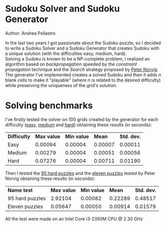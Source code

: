 # Sudoku Solver and Sudoku Generator
Author: Andrea Pollastro

In the last two years I got passionate about the Sudoku puzzle, so I decided to write a Sudoku Solver and a Sudoku Generator that creates Sudoku with a unique solution (with the difficulties easy, medium, hard).<br>
Solving a Sudoku is known to be a NP-complete problem, I realized an algorithm based on <i>backpropagation</i> speeded by the <i>constraint propagation</i> technique and the <i>Search</i> strategy proposed by <a href="https://norvig.com/sudoku.html">Peter Norvig</a>.<br>
The generator I've implemented creates a solved Sudoku and then it adds <i>n</i> blank cells to make it "playable" (where <i>n</i> is related to the desired difficulty) while preserving the uniqueness of the grid's solution.

# Solving benchmarks
I've firstly tested the solver on 100 grids created by the generator for each difficulty (<a href="https://github.com/andrea-pollastro/Sudoku/blob/master/sudokueasy.txt">easy</a>, <a href="https://github.com/andrea-pollastro/Sudoku/blob/master/sudokumedium.txt">medium</a> and <a href="https://github.com/andrea-pollastro/Sudoku/blob/master/sudokuhard.txt">hard</a>) obtaining these results (in seconds):
<table>
  <tr>
    <td><b>Difficulty</b></td>
    <td><b>Max value</b></td>
    <td><b>Min value</b></td>
    <td><b>Mean</b></td>
    <td><b>Std. dev.</b></td>
  </tr>
  <tr>
    <td>Easy</td>
    <td>0.00094</td>
    <td>0.00004</td>
    <td>0.00007</td>
    <td>0.00011</td>
  </tr>
  <tr>
    <td>Medium</td>
    <td>0.00279</td>
    <td>0.00004</td>
    <td>0.00051</td>
    <td>0.00056</td>
  </tr>
  <tr>
    <td>Hard</td>
    <td>0.07276</td>
    <td>0.00004</td>
    <td>0.00711</td>
    <td>0.01190</td>
  </tr>
</table>

Then I tested the <a href="http://norvig.com/top95.txt">95 hard puzzles</a> and the <a href="http://norvig.com/hardest.txt">eleven puzzles</a> tested by Peter Norvig obtaining these results (in seconds):
<table>
  <tr>
    <td><b>Name test</b></td>
    <td><b>Max value</b></td>
    <td><b>Min value</b></td>
    <td><b>Mean</b></td>
    <td><b>Std. dev.</b></td>
  </tr>
  <tr>
    <td>95 hard puzzles</td>
    <td>2.92104</td>
    <td>0.00082</td>
    <td>0.22289</td>
    <td>0.48517</td>
  </tr>
  <tr>
    <td>Eleven puzzles</td>
    <td>0.05647</td>
    <td>0.00050</td>
    <td>0.00914</td>
    <td>0.01579</td>
  </tr>
</table>

All the test were made on an Intel Core i3-2350M CPU @ 2.30 GHz
